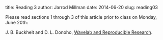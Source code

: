 title: Reading 3
author: Jarrod Millman
date: 2014-06-20
slug: reading03

Please read sections 1 through 3 of this article prior to class on Monday, June 20th:

J. B. Buckheit and D. L. Donoho,
[Wavelab and Reproducible Research](www-stat.stanford.edu/~wavelab/Wavelab_850/wavelab.pdf).
 
